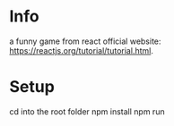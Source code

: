 # Info
a funny game from react official website: https://reactjs.org/tutorial/tutorial.html. 
# Setup
cd into the root folder
npm install 
npm run
